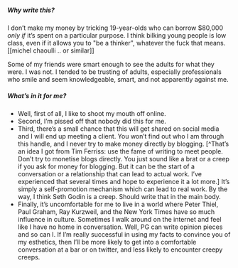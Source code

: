 ##### Why write this?

I don’t make my money by tricking 19-year-olds who can borrow $80,000 *only if* it’s spent on a particular purpose. I think bilking young people is low class, even if it allows you to "be a thinker", whatever the fuck that means. [[michel chaoulli .. or similar]]

Some of my friends were smart enough to see the adults for what they were. I was not. I tended to be trusting of adults, especially professionals who smile and seem knowledgeable, smart, and not apparently against me.





##### What’s in it for me?

- Well, first of all, I like to shoot my mouth off online.
- Second, I’m pissed off that nobody did this for me.
- Third, there’s a small chance that this will get shared on social media and I will end up meeting a client. You won’t find out who I am through this handle, and I never try to make money directly by blogging. [^That’s an idea I got from Tim Ferriss: use the fame of writing to meet people. Don’t try to monetise blogs directly. You just sound like a brat or a creep if you ask for money for blogging. But it can be the start of a conversation or a relationship that can lead to actual work. I’ve experienced that several times and hope to experience it a lot more.] It’s simply a self-promotion mechanism which can lead to real work. By the way, I think Seth Godin is a creep. Should write that in the main body.
- Finally, it’s uncomfortable for me to live in a world where Peter Thiel, Paul Graham, Ray Kurzweil, and the New York Times have so much influence in culture. Sometimes I walk around on the internet and feel like I have no home in conversation. Well, PG can write opinion pieces and so can I. If I’m really successful in using my facts to convince you of my esthetics, then I’ll be more likely to get into a comfortable conversation at a bar or on twitter, and less likely to encounter creepy creeps.
